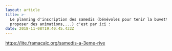 ```yaml
---
layout: article
title: >-
  Le planning d'inscription des samedis (bénévoles pour tenir la buvette,
  proposer des animations,...) c'est par ici :
date: 2018-11-08T19:40:45.432Z
---
```

<https://lite.framacalc.org/samedis-a-3eme-rive>
